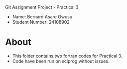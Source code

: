  Git Assignment Project - Practical 3

* Name: Bernard Asare Owusu
* Student Number: 24108902

# About

* This folder contains two fortran codes for Practical 3.
* Code have been run on sciprog without issues.
